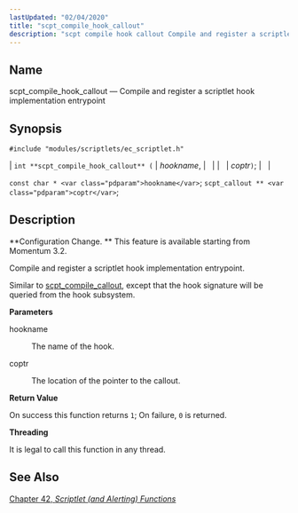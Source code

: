 ```yaml
---
lastUpdated: "02/04/2020"
title: "scpt_compile_hook_callout"
description: "scpt compile hook callout Compile and register a scriptlet hook implementation entrypoint int scpt compile hook callout hookname coptr const char hookname scpt callout coptr Configuration Change This feature is available starting from Momentum 3 2 Compile and register a scriptlet hook implementation entrypoint Similar to scpt compile callout except..."
---
```


<a name="apis.scpt_compile_hook_callout"></a> 
## Name

scpt_compile_hook_callout — Compile and register a scriptlet hook implementation entrypoint

## Synopsis

`#include "modules/scriptlets/ec_scriptlet.h"`

| `int **scpt_compile_hook_callout** (` | <var class="pdparam">hookname</var>, |   |
|   | <var class="pdparam">coptr</var>`)`; |   |

`const char * <var class="pdparam">hookname</var>`;
`scpt_callout ** <var class="pdparam">coptr</var>`;<a name="idp59030896"></a> 
## Description

**Configuration Change. ** This feature is available starting from Momentum 3.2.

Compile and register a scriptlet hook implementation entrypoint.

Similar to [scpt_compile_callout](/momentum/3/3-api/apis-scpt-compile-callout), except that the hook signature will be queried from the hook subsystem.

**<a name="idp59034896"></a> Parameters**

<dl class="variablelist">

<dt>hookname</dt>

<dd>

The name of the hook.

</dd>

<dt>coptr</dt>

<dd>

The location of the pointer to the callout.

</dd>

</dl>

**<a name="idp59039488"></a> Return Value**

On success this function returns `1`; On failure, `0` is returned.

**<a name="idp59041312"></a> Threading**

It is legal to call this function in any thread.

<a name="idp59042864"></a> 
## See Also

[Chapter 42, *Scriptlet (and Alerting) Functions*](script "Chapter 42. Scriptlet (and Alerting) Functions")